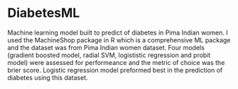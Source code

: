 # DiabetesML
Machine learning model built to predict of diabetes in Pima Indian women. 
I used the MachineShop package in R which is a comprehensive ML package and the dataset was from Pima Indian women dataset.
Four models (gradient boosted model, radial SVM, logististic regression and probit model) were assessed for performeance and the metric of choice was the brier score.
Logistic regression model preformed best in the prediction of diabetes using this dataset. 
